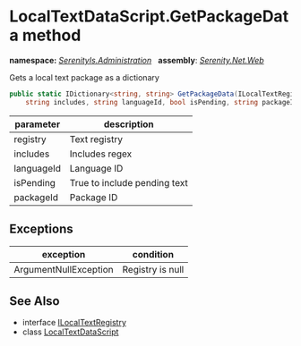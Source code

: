 # LocalTextDataScript.GetPackageData method
**namespace:** *[SerenityIs.Administration](../../README.md#serenityis.administration-namespace)*   **assembly**: *[Serenity.Net.Web](../../README.md)*

Gets a local text package as a dictionary

```csharp
public static IDictionary<string, string> GetPackageData(ILocalTextRegistry registry, 
    string includes, string languageId, bool isPending, string packageId = null)
```

| parameter | description |
| --- | --- |
| registry | Text registry |
| includes | Includes regex |
| languageId | Language ID |
| isPending | True to include pending text |
| packageId | Package ID |

## Exceptions

| exception | condition |
| --- | --- |
| ArgumentNullException | Registry is null |

## See Also

* interface [ILocalTextRegistry](../Serenity.Net.Core/../../Serenity.Abstractions/ILocalTextRegistry.md)
* class [LocalTextDataScript](../LocalTextDataScript.md)